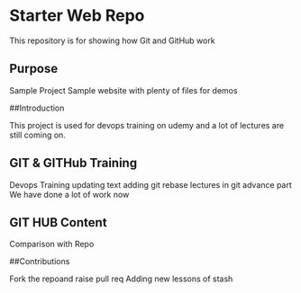 # Starter Web Repo

This repository is for showing how Git and GitHub work

## Purpose

Sample Project
Sample website with plenty of files for demos

##Introduction

This project is used for devops training on udemy
and a lot of lectures are still coming on. 

## GIT & GITHub Training

Devops Training
updating text
adding git rebase lectures in git advance part 
We have done a lot of work now 

## GIT HUB Content
Comparison with Repo

##Contributions 

Fork the repoand raise pull req
Adding new lessons of stash